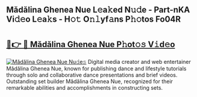 ## Mădălina Ghenea Nue L𝚎a𝚔ed N𝚞𝚍e - Part-nKA Vi𝚍𝚎o L𝚎a𝚔s - H𝚘𝚝 O𝚗𝚕yf𝚊ns P𝚑𝚘tos Fo04R

# <h2><a href="http://kf5w3nl.oniu.top/?m=M%c4%83d%c4%83lina+Ghenea+Nue">🔗👉 🔴 Mădălina Ghenea Nue P𝚑ot𝚘𝚜 V𝚒d𝚎o</a></h2>

[![Mădălina Ghenea Nue Nu𝚍e𝚜](https://i.imgur.com/0qMVB7G.gif)](http://kf5w3nl.oniu.top/?m=M%c4%83d%c4%83lina+Ghenea+Nue)
Digital media creator and web entertainer Mădălina Ghenea Nue, known for publishing dance and lifestyle tutorials through solo and collaborative dance presentations and brief videos. Outstanding set builder Mădălina Ghenea Nue, recognized for their remarkable abilities and accomplishments in constructing sets.  
